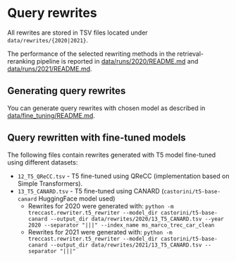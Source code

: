 # Query rewrites

All rewrites are stored in TSV files located under `data/rewrites/{2020|2021}`.

The performance of the selected rewriting methods in the retrieval-reranking pipeline is reported in [data/runs/2020/README.md](../runs/2020/README.md) and [data/runs/2021/README.md](../runs/2021/README.md).

## Generating query rewrites

You can generate query rewrites with chosen model as described in [data/fine_tuning/README.md](../fine_tuning/README.md). 

## Query rewritten with fine-tuned models

The following files contain rewrites generated with T5 model fine-tuned using different datasets:
  * `12_T5_QReCC.tsv` - T5 fine-tuned using QReCC (implementation based on Simple Transformers).
  * `13_T5_CANARD.tsv` - T5 fine-tuned using CANARD (`castorini/t5-base-canard` HuggingFace model used)
    - Rewrites for 2020 were generated with:
    `python -m treccast.rewriter.t5_rewriter --model_dir castorini/t5-base-canard --output_dir data/rewrites/2020/13_T5_CANARD.tsv --year 2020 --separator "|||" --index_name ms_marco_trec_car_clean`
    - Rewrites for 2021 were generated with:
    `python -m treccast.rewriter.t5_rewriter --model_dir castorini/t5-base-canard --output_dir data/rewrites/2021/13_T5_CANARD.tsv --separator "|||"`

